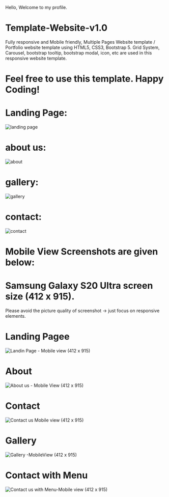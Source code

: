 Hello, Welcome to my profile.

# Template-Website-v1.0
Fully responsive and Mobile friendly, Multiple Pages Website template / Portfolio website template using HTML5, CSS3, Bootstrap 5. Grid System, Carousel, bootstrap tooltip, bootstrap modal, icon, etc are used in this responsive website template.

# Feel free to use this template. Happy Coding!


# Landing Page:

![landing page](https://github.com/mdtalalwasim/Template-Website-v1.0/assets/91146041/13b8bc3c-ab0e-4771-be82-43cfa91b5a64)

# about us:

![about](https://github.com/mdtalalwasim/Template-Website-v1.0/assets/91146041/ecd50451-f074-45db-a4e5-81db8de2380a)

# gallery:

![gallery](https://github.com/mdtalalwasim/Template-Website-v1.0/assets/91146041/ace88fb6-f681-4a27-9ef3-31fba5887311)

# contact:

![contact](https://github.com/mdtalalwasim/Template-Website-v1.0/assets/91146041/1e7b9978-0283-4a1f-8dec-2cdff50a0656)


# Mobile View Screenshots are given below: 
# Samsung Galaxy S20 Ultra screen size (412 x 915). 
Please avoid the picture quality of screenshot -> just focus on responsive elements.

# Landing Pagee

![Landin Page - Mobile view (412 x 915)](https://github.com/mdtalalwasim/Template-Website-v1.0/assets/91146041/255c1b00-37a5-4772-bedc-94f6d087dc8b)

# About 

![About us - Mobile View (412 x 915)](https://github.com/mdtalalwasim/Template-Website-v1.0/assets/91146041/98a47420-93f8-457c-92e3-630fdb0538bd)

# Contact

![Contact us Mobile view (412 x 915)](https://github.com/mdtalalwasim/Template-Website-v1.0/assets/91146041/fc31702b-6ac6-4890-9bea-3d85034acc98)

# Gallery 

![Gallery -MobileView (412 x 915)](https://github.com/mdtalalwasim/Template-Website-v1.0/assets/91146041/9819f9b2-4b6c-4291-98cb-47a0c5774f36) 

# Contact with Menu

![Contact us with Menu-Mobile view (412 x 915)](https://github.com/mdtalalwasim/Template-Website-v1.0/assets/91146041/34635a27-5f7f-4396-8682-62e0d4856fa5)


 
